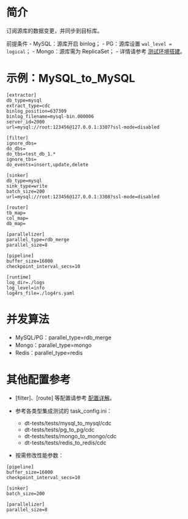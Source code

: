 # 简介

订阅源库的数据变更，并同步到目标库。

前提条件
    - MySQL：源库开启 binlog；
    - PG：源库设置 `wal_level = logical`；
    - Mongo：源库需为 ReplicaSet；
    - 详情请参考 [测试环境搭建](../../../dt-tests/README_ZH.md)。

# 示例：MySQL_to_MySQL

```
[extractor]
db_type=mysql
extract_type=cdc
binlog_position=637309
binlog_filename=mysql-bin.000006
server_id=2000
url=mysql://root:123456@127.0.0.1:3307?ssl-mode=disabled

[filter]
ignore_dbs=
do_dbs=
do_tbs=test_db_1.*
ignore_tbs=
do_events=insert,update,delete

[sinker]
db_type=mysql
sink_type=write
batch_size=200
url=mysql://root:123456@127.0.0.1:3308?ssl-mode=disabled

[router]
tb_map=
col_map=
db_map=

[parallelizer]
parallel_type=rdb_merge
parallel_size=8

[pipeline]
buffer_size=16000
checkpoint_interval_secs=10

[runtime]
log_dir=./logs
log_level=info
log4rs_file=./log4rs.yaml
```

# 并发算法

- MySQL/PG：parallel_type=rdb_merge
- Mongo：parallel_type=mongo
- Redis：parallel_type=redis

# 其他配置参考

- [filter]、[route] 等配置请参考 [配置详解](../config.md)。
- 参考各类型集成测试的 task_config.ini：
    - dt-tests/tests/mysql_to_mysql/cdc
    - dt-tests/tests/pg_to_pg/cdc
    - dt-tests/tests/mongo_to_mongo/cdc
    - dt-tests/tests/redis_to_redis/cdc

- 按需修改性能参数：
```
[pipeline]
buffer_size=16000
checkpoint_interval_secs=10

[sinker]
batch_size=200

[parallelizer]
parallel_size=8
```